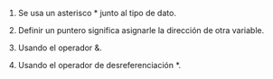 1. Se usa un asterisco * junto al tipo de dato.

2. Definir un puntero significa asignarle la dirección de otra variable.

3. Usando el operador &.

4.  Usando el operador de desreferenciación *.

